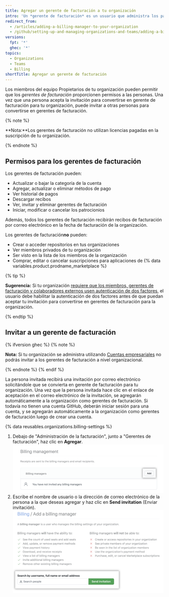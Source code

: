 ```yaml
---
title: Agregar un gerente de facturación a tu organización
intro: 'Un *gerente de facturación* es un usuario que administra los parámetros de facturación de tu organización, como la actualización de la información de pago. Esta es una gran opción si los miembros regulares de tu organización habitualmente no tienen acceso a los recursos de facturación.'
redirect_from:
  - /articles/adding-a-billing-manager-to-your-organization
  - /github/setting-up-and-managing-organizations-and-teams/adding-a-billing-manager-to-your-organization
versions:
  fpt: '*'
  ghec: '*'
topics:
  - Organizations
  - Teams
  - Billing
shortTitle: Agregar un gerente de facturación
---
```


Los miembros del equipo Propietarios de tu organización pueden permitir que los *gerentes de facturación* proporcionen permisos a las personas. Una vez que una persona acepta la invitación para convertirse en gerente de facturación para tu organización, puede invitar a otras personas para convertirse en gerentes de facturación.

{% note %}

**Nota:**Los gerentes de facturación no utilizan licencias pagadas en la suscripción de tu organización.

{% endnote %}

## Permisos para los gerentes de facturación

Los gerentes de facturación pueden:

- Actualizar o bajar la categoría de la cuenta
- Agregar, actualizar o eliminar métodos de pago
- Ver historial de pagos
- Descargar recibos
- Ver, invitar y eliminar gerentes de facturación
- Iniciar, modificar o cancelar los patrocionios

Además, todos los gerentes de facturación recibirán recibos de facturación por correo electrónico en la fecha de facturación de la organización.

Los gerentes de facturación**no** pueden:

- Crear o acceder repositorios en tus organizaciones
- Ver miembros privados de tu organización
- Ser visto en la lista de los miembros de la organización
- Comprar, editar o cancelar suscripciones para aplicaciones de {% data variables.product.prodname_marketplace %}

{% tip %}

**Sugerencia:** Si tu organización [requiere que los miembros, gerentes de facturación y colaboradores externos usen autenticación de dos factores](/articles/requiring-two-factor-authentication-in-your-organization), el usuario debe habilitar la autenticación de dos factores antes de que puedan aceptar tu invitación para convertirse en gerentes de facturación para la organización.

{% endtip %}

## Invitar a un gerente de facturación

{% ifversion ghec %}
{% note %}

**Nota:** Si tu organización se administra utilizando [Cuentas empresariales](/github/setting-up-and-managing-your-enterprise/managing-your-enterprise-account/about-enterprise-accounts) no podrás invitar a los gerentes de facturación a nivel organizacional.

{% endnote %}
{% endif %}

La persona invitada recibirá una invitación por correo electrónico solicitándole que se convierta en gerente de facturación para tu organización. Una vez que la persona invitada hace clic en el enlace de aceptación en el correo electrónico de la invitación, se agregarán automáticamente a la organización como gerentes de facturación. Si todavía no tienen una cuenta GitHub, deberán iniciar sesión para una cuenta, y se agregarán automáticamente a la organización como gerentes de facturación luego de crear una cuenta.

{% data reusables.organizations.billing-settings %}
1. Debajo de "Administración de la facturación", junto a "Gerentes de facturación", haz clic en **Agregar**. ![Invitar gerente de facturación](/assets/images/help/billing/settings_billing_managers_list.png)
6. Escribe el nombre de usuario o la dirección de correo electrónico de la persona a la que deseas agregar y haz clic en **Send invitation** (Enviar invitación). ![Página Invitar gerente de facturación](/assets/images/help/billing/billing_manager_invite.png)
